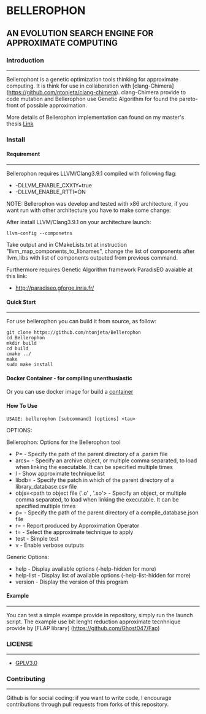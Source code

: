 # BELLEROPHON #
## AN EVOLUTION SEARCH ENGINE FOR APPROXIMATE COMPUTING ##



### Introduction ###
------------


Bellerophont is a genetic optimization tools thinking for approximate computing.
It is think for use in collaboration with [clang-Chimera] (https://github.com/ntonjeta/clang-chimera). clang-Chimera provide to code mutation and Bellerophon use Genetic Algorithm for found the pareto-front of possible approximation. 

More details of Bellerophon implementation can found on my master's thesis 
[Link](null) 


### Install ###

#### Requirement ####
-------------

Bellerophon requires LLVM/Clang3.9.1 compiled with following flag: 

* -DLLVM_ENABLE_CXX1Y=true
* -DLLVM_ENABLE_RTTI=ON

NOTE: Bellerophon was develop and tested with x86 architecture, if you want run with other architecture you have to make some change:

After install LLVM/Clang3.9.1 on your architecture launch:

    llvm-config --componetns

Take output and in CMakeLists.txt at instruction "llvm_map_components_to_libnames", change the list of components after llvm_libs with list of components outputed from previous command.  

Furthermore requires Genetic Algorithm framework ParadisEO avaiable at this link:
 
* http://paradiseo.gforge.inria.fr/



#### Quick Start ####
--------

For use bellerophon you can build it from source, as follow:

    git clone https://github.com/ntonjeta/Bellerophon
    cd Bellerophon
    mkdir build
    cd build
    cmake ../ 
    make
    sudo make install

#### Docker Container - for compiling unenthusiastic ### 

Or you can use docker image for build a [container](https://github.com/ntonjeta/iidea-Docker)

#### How To Use ####

    USAGE: bellerophon [subcommand] [options] <tau>

OPTIONS:

Bellerophon:
Options for the Bellerophon tool

  - P=<path>                                 - Specify the path of the parent directory of a .param file
  - arcs=<archive object-path>               - Specify an archive object, or multiple comma separated, to load when linking the executable. It can be specified multiple times
  - l                                        - Show approximate technique list
  - libdb=<string>                           - Specify the patch in which of the parent directory of a library_database.csv file
  - objs=<path to object file ('.o' , '.so'> - Specify an object, or multiple comma separated, to load when linking the executable. It can be specified multiple times
  - p=<path>                                 - Specify the path of the parent directory of a compile_database.json file
  - r=<string>                               - Report produced by Approximation Operator
  - t=<string>                               - Select the approximate technique to apply
  - test                                     - Simple test
  - v                                        - Enable verbose outputs

Generic Options:

  - help                                     - Display available options (-help-hidden for more)
  - help-list                                - Display list of available options (-help-list-hidden for more)
  - version                                  - Display the version of this program



#### Example ####
-------- 

You can test a simple exampe provide in repository, simply run the launch script.
The example use bit lenght reduction approximate tecnhnique provide by [FLAP library] (https://github.com/Ghost047/Fap) 

### LICENSE ###
--------

* [GPLV3.0](https://www.gnu.org/licenses/licenses.html)

### Contributing ###
----------

Github is for social coding: if you want to write code, I encourage contributions through pull requests from forks of this repository. 
